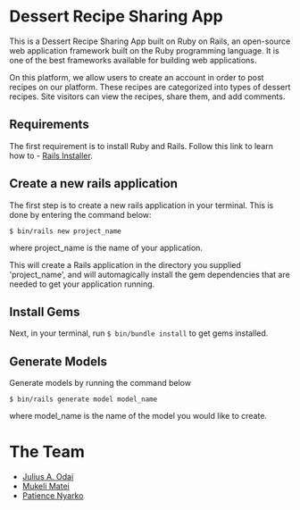 # Dessert Recipe Sharing App

This is a Dessert Recipe Sharing App built on Ruby on Rails, an open-source web application framework built on the Ruby programming language. It is one of the best frameworks available for building web applications.

On this platform, we allow users to create an account in order to post recipes on our platform. These recipes are categorized into types of dessert recipes. Site visitors can view the recipes, share them, and add comments.

## Requirements

The first requirement is to install Ruby and Rails. Follow this link to learn how to  - [Rails Installer](http://railsinstaller.org/).

## Create a new rails application

The first step is to create a new rails application in your terminal. This is done by entering the command below:

```rails
$ bin/rails new project_name
```
where project_name is the name of your application.

This will create a Rails application in the directory you supplied 'project_name', and will automagically install the gem dependencies that are needed to get your application running.

## Install Gems

Next, in your terminal, run `$ bin/bundle install` to get gems installed.

## Generate Models

Generate models by running the command below

```rails
$ bin/rails generate model model_name
```
where model_name is the name of the model you would like to create.


# The Team
- [Julius A. Odai](https://github.com/jlsodai/)
- [Mukeli Matei](https://github.com/Mukeli)
- [Patience Nyarko](https://github.com/Dokuah)
